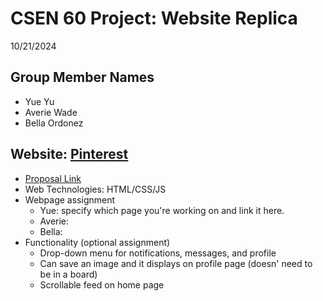 # CSEN 60 Project: Website Replica
10/21/2024

## Group Member Names
- Yue Yu
- Averie Wade
- Bella Ordonez

## Website: [Pinterest](https://www.pinterest.com/)
- [Proposal Link](https://docs.google.com/document/d/1k5RWvpCp9m8WIHBlrXB07HcTt4HL1CaMLoKw54mloek/edit?usp=sharing)
- Web Technologies: HTML/CSS/JS
- Webpage assignment
  - Yue: specify which page you're working on and link it here.
  - Averie:
  - Bella:
- Functionality (optional assignment)
  - Drop-down menu for notifications, messages, and profile
  - Can save an image and it displays on profile page (doesn' need to be in a board)
  - Scrollable feed on home page
